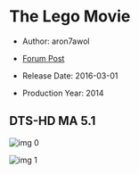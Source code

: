 # The Lego Movie

* Author: aron7awol

* [Forum Post](https://www.avsforum.com/threads/bass-eq-for-filtered-movies.2995212/post-56865518)

* Release Date: 2016-03-01
* Production Year: 2014

## DTS-HD MA 5.1

![img 0](https://i.imgur.com/KAAZfb7.jpg)

![img 1](https://i.imgur.com/gjY5lIg.png)

